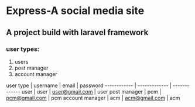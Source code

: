 # Express-A social media site
## A project build with laravel framework

### user types:
1. users
2. post manager
3. account manager

user type | username | email | password
------------ | ------------- | -------------
user | user | user@gmail.com | user
post manager | pcm | pcm@gmail.com | pcm
account manager | acm | acm@gmail.com | acm
